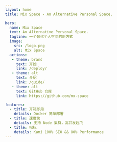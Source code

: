 ```yaml
---
layout: home
title: Mix Space - An Alternative Personal Space.

hero:
  name: Mix Space
  text: An Alternative Personal Space.
  tagline: 一个替代个人空间的新方式
  image:
    src: /logo.png
    alt: Mix Space
  actions:
   - theme: brand
     text: 开始
     link: /deploy/
   - theme: alt
     text: 介绍
     link: /guide/
   - theme: alt
     text: GitHub 仓库
     link: https://github.com/mx-space

features:
  - title: 开箱即用
    details: Docker 简单部署
  - title: 速度快
    details: 支持 Node 集群，高并发起飞
  - title: 指标
    details: Kami 100% SEO && 80% Performance
---
```

